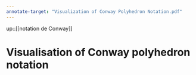 ```yaml
---
annotate-target: "Visualization of Conway Polyhedron Notation.pdf"
---
```

up::[[notation de Conway]]
# Visualisation of Conway polyhedron notation

